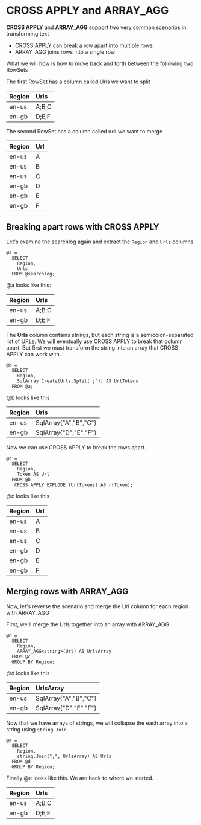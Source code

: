 # CROSS APPLY and ARRAY_AGG

**CROSS APPLY** and **ARRAY_AGG** support two very common scenarios in transforming text

* CROSS APPLY can break a row apart into multiple rows
* ARRAY_AGG joins rows into a single row

What we will how is how to move back and forth between the following two RowSets


The first RowSet has a column called Urls we want to split

| Region | Urls |
| :--- | :--- |
| en-us | A;B;C |
| en-gb | D;E;F |

The second RowSet has a column called `Url` we want to merge

| Region | Url |
| :--- | :--- |
| en-us | A |
| en-us | B |
| en-us | C |
| en-gb | D |
| en-gb | E |
| en-gb | F |



## Breaking apart rows with CROSS APPLY

Let's examine the searchlog again and extract the `Region` and `Urls` columns.

```
@a = 
  SELECT 
    Region, 
    Urls
  FROM @searchlog;  
```
@a looks like this:

| Region | Urls |
| :--- | :--- |
| en-us | A;B;C |
| en-gb | D;E;F |

The **Urls** column contains strings, but each string is a semicolon-separated list of URLs.
We will eventually use CROSS APPLY to break that column apart. But first we must transform the string into an array that CROSS APPLY can work with.

```
@b =  
  SELECT 
    Region, 
    SqlArray.Create(Urls.Split(';')) AS UrlTokens  
  FROM @a;
```
@b looks like this

| Region | Urls |
| :--- | :--- |
| en-us | SqlArray<string>{"A","B","C"} |
| en-gb | SqlArray<string>{"D","E","F"} |

Now we can use CROSS APPLY to break the rows apart.

```
@c =  
  SELECT 
    Region, 
    Token AS Url  
  FROM @b   
   CROSS APPLY EXPLODE (UrlTokens) AS r(Token);
```

@c looks like this

| Region | Url |
| :--- | :--- |
| en-us | A |
| en-us | B |
| en-us | C |
| en-gb | D |
| en-gb | E |
| en-gb | F |


## Merging rows with ARRAY_AGG

Now, let's reverse the scenario and merge the Url column for each region with ARRAY_AGG

First, we'll merge the Urls together into an array with ARRAY_AGG

```
@d =  
  SELECT 
    Region, 
    ARRAY_AGG<string>(Url) AS UrlsArray  
  FROM @c
  GROUP BY Region;
```

@d looks like this

| Region | UrlsArray |
| :--- | :--- |
| en-us | SqlArray<string>{"A","B","C"} |
| en-gb | SqlArray<string>{"D","E","F"} |

Now that we have arrays of strings, we will collapse the each array into a string using `string.Join`.

```
@e =  
  SELECT 
    Region, 
    string.Join(";", UrlsArray) AS Urls  
  FROM @d
  GROUP BY Region;
```

Finally @e looks like this. We are back to where we started.


| Region | Urls |
| :--- | :--- |
| en-us | A;B;C |
| en-gb | D;E;F |


